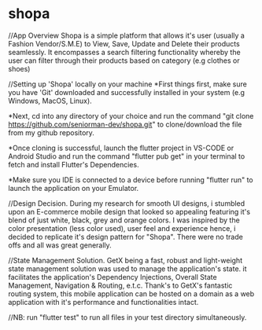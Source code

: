 # shopa

//App Overview
Shopa is a simple platform that allows it's user (usually a Fashion Vendor/S.M.E) to View, Save, Update and Delete their products seamlessly.
It encompasses a search filtering functionality whereby the user can filter through their products based on category (e.g clothes or shoes)


//Setting up 'Shopa' locally on your machine
*First things first, make sure you have 'Git' downloaded and successfully installed in your system (e.g Windows, MacOS, Linux).

*Next, cd into any directory of your choice and run the command "git clone https://github.com/seniorman-dev/shopa.git" to clone/download the file from my github repository.

*Once cloning is successful, launch the flutter project in VS-CODE or Android Studio and run the command "flutter pub get" in your terminal to fetch and install Flutter's Dependencies.

*Make sure you IDE is connected to a device before running "flutter run" to launch the application on your Emulator.


//Design Decision.
During my research for smooth UI designs, i stumbled upon an E-commerce mobile design that looked so appealing featuring it's blend of just white, black, grey and orange colors. I was inspired by the color presentation (less color used), user feel and experience hence, i decided to replicate it's design pattern for "Shopa". 
There were no trade offs and all was great generally.


//State Management Solution.
GetX being a fast, robust and light-weight state management solution was used to manage the application's state. it facilitates the application's Dependency Injections, Overall State Management, Navigation & Routing, e.t.c.
Thank's to GetX's fantastic routing system, this mobile application can be hosted on a domain as a web application with it's performance and functionalities intact.



//NB: run "flutter test" to run all files in your test directory simultaneously.








